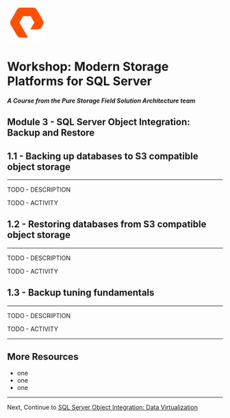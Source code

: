 ![](./../graphics/purestorage.png)


# Workshop: Modern Storage Platforms for SQL Server

#### <i>A Course from the Pure Storage Field Solution Architecture team</i>

## Module 3 - SQL Server Object Integration: Backup and Restore


## 1.1 - Backing up databases to S3 compatible object storage
---
TODO - DESCRIPTION

TODO - ACTIVITY


## 1.2 - Restoring databases from S3 compatible object storage
---
TODO - DESCRIPTION

TODO - ACTIVITY

## 1.3 - Backup tuning fundamentals
---
TODO - DESCRIPTION

TODO - ACTIVITY

---

## More Resources
- one
- one
- one

---

Next, Continue to [SQL Server Object Integration: Data Virtualization](./4-SQLObjectIntegrationDataVirtualization.md)

